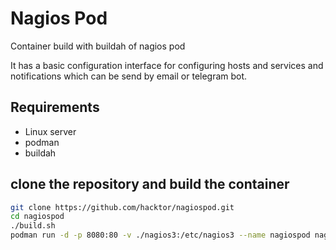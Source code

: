 # Nagios Pod
Container build with buildah of nagios pod

It has a basic configuration interface for configuring hosts and services and notifications which can be send by email or telegram bot.

## Requirements
* Linux server
* podman
* buildah
## clone the repository and build the container
```bash
git clone https://github.com/hacktor/nagiospod.git
cd nagiospod
./build.sh
podman run -d -p 8080:80 -v ./nagios3:/etc/nagios3 --name nagiospod nagiospod
```
